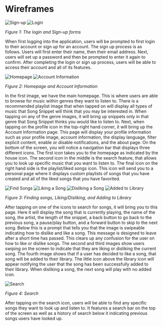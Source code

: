 # Wireframes

![Sign-up](../wireframes/Sign-up.jpg)
![Login](../wireframes/Login.jpg)

*Figure 1: The login and Sign-up forms*

When first logging into the application, users will be prompted to first login to their account or sign up for an account. The sign up process is as follows. Users will first enter their name, then their email address. Next, users will set up a password and then be prompted to enter it again to confirm. After completing the login or sign up process, users will be able to access their account and all of its features. 

![Homepage](../wireframes/Homepage.jpg)
![Account Information](../wireframes/AccountInformation.jpg)

*Figure 2: Homepage and Account Information*

In the first image, we have the main homepage. This is where users are able to browse for music within genres they want to listen to. There is a recommended playlist image that when tapped on will display all types of music that Song Snippet will think that you may be interested in. When tapping on any of the genre images, it will bring up snippets only in that genre that Song Snippet thinks you would like to listen to. Next, when tapping on the profile icon in the top-right hand corner, it will bring up the Account Information page. This page will display your profile information such as your profile image, account information, the display language, filter explicit content, enable or disable notifications, and the about page. On the bottom of the screen, you will notice a navigation bar that displays three different icons. The first icon takes you to the homepage as indicated by the house icon. The second icon in the middle is the search feature, that allows you to look up specific music that you want to listen to. The final icon on the right hand side is the playlist/liked songs icon. This icon will send you to a personal page where it displays custom playlists of songs that you have created and all of the liked songs that you have favorited. 

![Find Songs](../wireframes/FindSongs.jpg)
![Liking a Song](../wireframes/LikingaSong.jpg)
![Disliking a Song](../wireframes/DislikingaSong.jpg)
![Added to Library](../wireframes/AddedtoLibrary.jpg)

*Figure 3: Finding songs, Liking/Disliking, and Adding to Library*

After tapping on one of the icons to search for songs, it will bring you to this page. Here it will display the song that is currently playing, the name of the song, the artist, the length of the snippet, a back button to go back to the previous song, a pause/play button, and a forward button to skip to the next song. Below this is a prompt that tells you that the image is swipeable indicating how to dislike and like a song. This message is designed to leave after a short time has passed. This clears up any confusion for the user on how to like or dislike songs. The second and third images show users swiping on the screen to indicate that they are liking or disliking the current song. The fourth image shows that if a user has decided to like a song, that song will be added to their library. The little icon above the library icon will appear notifying the user that the song has been successfully added to their library. When disliking a song, the next song will play with no added icon. 

![Search](../wireframes/Search.jpg)

*Figure 4: Search*

After tapping on the search icon, users will be able to find any specific songs they want to look up and listen to. It features a search bar on the top of the screen as well as a history of search below it indicating previous songs users have looked up. 
